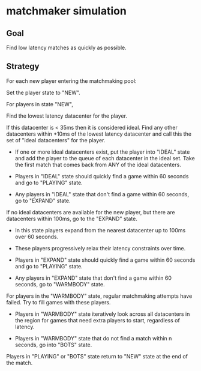 # matchmaker simulation

## Goal

Find low latency matches as quickly as possible.

## Strategy

For each new player entering the matchmaking pool:

Set the player state to "NEW".

For players in state "NEW", 
	
Find the lowest latency datacenter for the player.

If this datacenter is < 35ms then it is considered ideal. Find any other datacenters within +10ms of the lowest latency datacenter and call this the set of "ideal datacenters" for the player.

* If one or more ideal datacenters exist, put the player into "IDEAL" state and add the player to the queue of each datacenter in the ideal set. Take the first match that comes back from ANY of the ideal datacenters.

* Players in "IDEAL" state should quickly find a game within 60 seconds and go to "PLAYING" state. 

* Any players in "IDEAL" state that don't find a game within 60 seconds, go to "EXPAND" state.

If no ideal datacenters are available for the new player, but there are datacenters within 100ms, go to the "EXPAND" state.

* In this state players expand from the nearest datacenter up to 100ms over 60 seconds.

* These players progressively relax their latency constraints over time.

* Players in "EXPAND" state should quickly find a game within 60 seconds and go to "PLAYING" state. 

* Any players in "EXPAND" state that don't find a game within 60 seconds, go to "WARMBODY" state.

For players in the "WARMBODY" state, regular matchmaking attempts have failed. Try to fill games with these players.

* Players in "WARMBODY" state iteratively look across all datacenters in the region for games that need extra players to start, regardless of latency.

* Players in "WARMBODY" state that do not find a match within n seconds, go into "BOTS" state.

Players in "PLAYING" or "BOTS" state return to "NEW" state at the end of the match.
